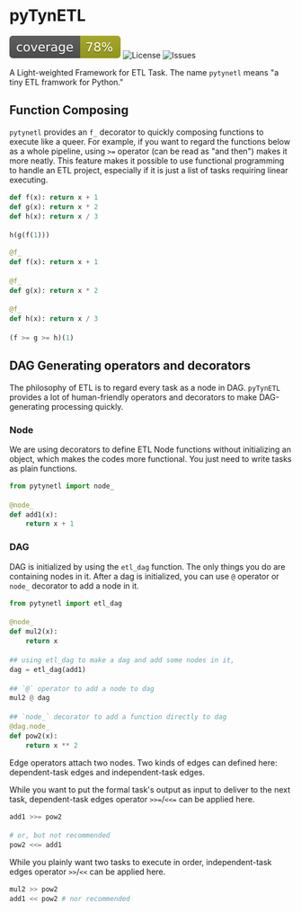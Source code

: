 # pyTynETL

![branch-cov](badge/cov-badge.svg)  ![License](https://img.shields.io/github/license/threecifanggen/pytynetl) ![Issues](https://img.shields.io/github/issues/threecifanggen/pytynetl)

A Light-weighted Framework for ETL Task. The name `pytynetl` means "a tiny ETL framwork for Python."

## Function Composing

`pytynetl` provides an `f_` decorator to quickly composing functions to execute like a queer. For example, if you want to regard the functions below as a whole pipeline, using `>=` operator (can be read as "and then") makes it more neatly.  This feature makes it possible to use functional programming to handle an ETL project, especially if it is just a list of tasks requiring linear executing.

```python
def f(x): return x + 1
def g(x): return x * 2
def h(x): return x / 3

h(g(f(1)))
```

```python
@f_
def f(x): return x + 1

@f_
def g(x): return x * 2

@f_
def h(x): return x / 3

(f >= g >= h)(1)
```

## DAG Generating operators and decorators

The philosophy of ETL is to regard every task as a node in DAG. `pyTynETL` provides a lot of human-friendly operators and decorators to make DAG-generating processing quickly.  

### Node

We are using decorators to define ETL Node functions without initializing an object, which makes the codes more functional. You just need to write tasks as plain functions.

```python
from pytynetl import node_

@node_
def add1(x):
    return x + 1
```

### DAG

DAG is initialized by using the `etl_dag` function. The only things you do are containing nodes in it. After a dag is initialized, you can use `@` operator or `node_` decorator to add a node in it.

```python
from pytynetl import etl_dag

@node_
def mul2(x):
    return x

## using etl_dag to make a dag and add some nodes in it,
dag = etl_dag(add1)

## `@` operator to add a node to dag
mul2 @ dag

## `node_` decorator to add a function directly to dag 
@dag.node_
def pow2(x):
    return x ** 2
```

Edge operators attach two nodes. Two kinds of edges can defined here: dependent-task edges and independent-task edges.

While you want to put the formal task's output as input to deliver to the next task, dependent-task edges operator `>>=`/`<<=` can be applied here.

```python
add1 >>= pow2

# or, but not recommended
pow2 <<= add1
```

While you plainly want two tasks to execute in order, independent-task edges operator `>>`/`<<` can be applied here.

```python
mul2 >> pow2
add1 << pow2 # nor recommended
```
